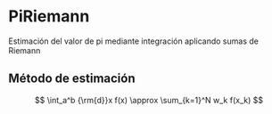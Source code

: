 # PiRiemann
Estimación del valor de pi mediante integración aplicando sumas de Riemann


## Método de estimación

$$
\int_a^b {\rm{d}}x f(x) \approx \sum_{k=1}^N w_k f(x_k)
$$
